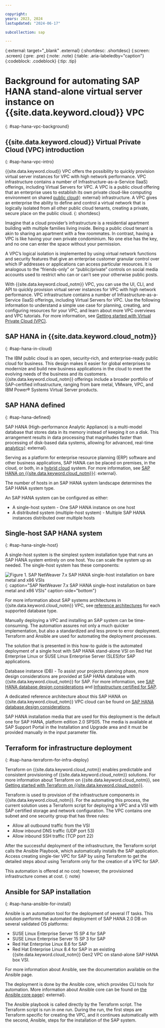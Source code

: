 ```yaml
---

copyright:
years: 2023, 2024
lastupdated: "2024-06-17"

subcollection: sap

---
```


{:external: target="_blank" .external}
{:shortdesc: .shortdesc}
{:screen: .screen}
{:pre: .pre}
{:note: .note}
{:table: .aria-labeledby="caption"}
{:codeblock: .codeblock}
{:tip: .tip}

# Background for automating SAP HANA stand-alone virtual server instance on {{site.data.keyword.cloud}} VPC
{: #sap-hana-vpc-background}

## {{site.data.keyword.cloud}} Virtual Private Cloud (VPC) introduction
{: #sap-hana-vpc-intro}

{{site.data.keyword.cloud}} VPC offers the possibility to quickly provision virtual server instances for VPC with high network performance. VPC infrastructure contains a number of Infrastructure-as-a-Service (IaaS) offerings, including Virtual Servers for VPC. A VPC is a public cloud offering that an enterprise uses to establish its own private cloud-like computing environment on shared [public cloud](https://www.ibm.com/cloud/public){: external} infrastructure. A VPC gives an enterprise the ability to define and control a virtual network that is logically isolated from all other public cloud tenants, creating a private, secure place on the public cloud.
{: shortdesc}

Imagine that a cloud provider’s infrastructure is a residential apartment building with multiple families living inside. Being a public cloud tenant is akin to sharing an apartment with a few roommates. In contrast, having a VPC is like having your own private condominium. No one else has the key, and no one can enter the space without your permission.

A VPC’s logical isolation is implemented by using virtual network functions and security features that give an enterprise customer granular control over which IP addresses or applications can access particular resources. It is analogous to the “friends-only” or “public/private” controls on social media accounts used to restrict who can or can’t see your otherwise public posts.

With {{site.data.keyword.cloud_notm}} VPC, you can use the UI, CLI, and API to quickly provision virtual server instances for VPC with high network performance. VPC infrastructure contains a number of Infrastructure-as-a-Service (IaaS) offerings, including Virtual Servers for VPC. Use the following information to understand a simple use case for planning, creating, and configuring resources for your VPC, and learn about more VPC overviews and VPC tutorials. For more information, see [Getting started with Virtual Private Cloud (VPC)](/docs/vpc?topic=vpc-getting-started).

## SAP HANA in {{site.data.keyword.cloud_notm}}
{: #sap-hana-in-cloud}

The IBM public cloud is an open, security-rich, and enterprise-ready public cloud for business. This design makes it easier for global enterprises to modernize and build new business applications in the cloud to meet the evolving needs of the business and its customers. {{site.data.keyword.cloud_notm}} offerings include a broader portfolio of SAP-certified infrastructure, ranging from bare metal, VMware, VPC, and IBM Power® Systems Virtual Server products.

## SAP HANA defined 
{: #sap-hana-defined}

SAP HANA (High-performance Analytic Appliance) is a multi-model database that stores data in its memory instead of keeping it on a disk. This arrangement results in data processing that magnitudes faster than processing of disk-based data systems, allowing for advanced, real-time [analytics](https://www.ibm.com/analytics/business-analytics){: external}.

Serving as a platform for enterprise resource planning (ERP) software and other business applications, SAP HANA can be placed on premises, in the cloud, or both, in a [hybrid cloud](https://www.research.ibm.com/hybrid-cloud/?lnk=leadspace) system. For more information, see [SAP HANA on {{site.data.keyword.cloud_notm}}](https://www.ibm.com/topics/sap-hana){: external}.

The number of hosts in an SAP HANA system landscape determines the SAP HANA system type. 

An SAP HANA system can be configured as either:

*	A single-host system - One SAP HANA instance on one host
*	A distributed system (multiple-host system) - Multiple SAP HANA instances distributed over multiple hosts

## Single-host SAP HANA system
{: #sap-hana-single-host}

A single-host system is the simplest system installation type that runs an SAP HANA system entirely on one host. You can scale the system up as needed. The single-host system has these components: 

 ![Figure 1. SAP NetWeaver 7.x SAP HANA single-host installation on bare metal and x86 VSIs](images/refarch-sap-hana-single-host-only.svg "SAP NetWeaver 7.x SAP HANA single-host installation on bare metal and x86 VSIs"){: caption="SAP NetWeaver 7.x SAP HANA single-host installation on bare metal and x86 VSIs" caption-side="bottom"}

For more information about SAP systems architectures in {{site.data.keyword.cloud_notm}} VPC, see [reference architectures](/docs/sap?topic=sap-sap-refarch-nw-hana) for each supported database type.

Manually deploying a VPC and installing an SAP system can be time-consuming. The automation assures not only a much quicker implementation, but also a standardized and less prone to error deployment. Terraform and Ansible are used for automating the deployment processes.

The solution that is presented in this how-to guide is the automated deployment of a single host with SAP HANA stand-alone VSI on Red Hat Enterprise Linux or SUSE Linux Enterprise Server (SLES)for SAP applications.

Database instance (DB) - To assist your projects planning phase, more design considerations are provided at SAP HANA database with {{site.data.keyword.cloud_notm}} for SAP. For more information, see [SAP HANA database design considerations](/docs/sap?topic=sap-anydb-hana-db) and [Infrastructure certified for SAP](/docs/sap?topic=sap-iaas-offerings).

A dedicated reference architecture about this SAP HANA on {{site.data.keyword.cloud_notm}} VPC cloud can be found on [SAP HANA database design considerations](/docs/sap?topic=sap-anydb-hana-db).

SAP HANA installation media that are used for this deployment is the default one for SAP HANA, platform edition 2.0 SPS05. The media is available at SAP Support Portal in the Installation and Upgrade area and it must be provided manually in the input parameter file.

## Terraform for infrastructure deployment
{: #sap-hana-terraform-for-infra-deploy}

Terraform on {{site.data.keyword.cloud_notm}} enables predictable and consistent provisioning of {{site.data.keyword.cloud_notm}} solutions. For more information about Terraform on {{site.data.keyword.cloud_notm}}, see [Getting started with Terraform on {{site.data.keyword.cloud_notm}}](/docs/ibm-cloud-provider-for-terraform?topic=ibm-cloud-provider-for-terraform-getting-started).

Terraform is used to provision of the infrastructure components in {{site.data.keyword.cloud_notm}}. For the automating this process, the current solution uses a Terraform script for deploying a VPC and a VSI with SAP certified storage and network configuration. The VPC contains one subnet and one security group that has three rules:

* Allow all outbound traffic from the VSI
* Allow inbound DNS traffic (UDP port 53)
* Allow inbound SSH traffic (TCP port 22)

After the successful deployment of the infrastructure, the Terraform script calls the Ansible Playbook, which automatically installs the SAP application.
Access creating single-tier VPC for SAP by using Terraform to get the detailed steps about using Terraform only for the creation of a VPC for SAP.

This automation is offered at no cost; however, the provisioned infrastructure comes at cost.
{: note}

## Ansible for SAP installation
{: #sap-hana-ansible-for-install}

Ansible is an automation tool for the deployment of several IT tasks. This solution performs the automated deployment of SAP HANA 2.0 DB on several validated OS platforms: 
* SUSE Linux Enterprise Server 15 SP 4 for SAP
* SUSE Linux Enterprise Server 15 SP 3 for SAP
* Red Hat Enterprise Linux 8.6 for SAP
* Red Hat Enterprise Linux 8.4 for SAP in an existing {{site.data.keyword.cloud_notm}} Gen2 VPC on stand-alone SAP HANA box VSI. 

For more information about Ansible, see the documentation available on the Ansible page.

The deployment is done by the Ansible core, which provides CLI tools for automation. More information about Ansible core can be found on [the Ansible core page](https://docs.ansible.com/ansible-core/devel/index.html){: external}.

The Ansible playbook is called directly by the Terraform script. The Terraform script is run in one run. During the run, the first steps are Terraform specific for creating the VPC, and it continues automatically with the second, Ansible, steps for the installation of the SAP system.
